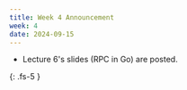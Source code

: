 ```yaml
---
title: Week 4 Announcement
week: 4
date: 2024-09-15
---
```


* Lecture 6's slides (RPC in Go) are posted.

{: .fs-5 }
